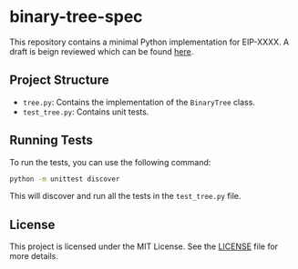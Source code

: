 # binary-tree-spec

This repository contains a minimal Python implementation for EIP-XXXX. A draft is beign reviewed which can be found [here](https://hackmd.io/@jsign/binary-tree-draft-eip).

## Project Structure

- `tree.py`: Contains the implementation of the `BinaryTree` class.
- `test_tree.py`: Contains unit tests.

## Running Tests

To run the tests, you can use the following command:

```sh
python -m unittest discover
```

This will discover and run all the tests in the `test_tree.py` file.

## License

This project is licensed under the MIT License. See the [LICENSE](./LICENSE) file for more details.
